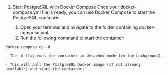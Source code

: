 1. Start PostgreSQL with Docker Compose
Once your docker-compose.yml file is ready, you can use Docker Compose to start the PostgreSQL container.

    1. Open your terminal and navigate to the folder containing docker-compose.yml.
    2.  Run the following command to start the container:

```
docker-compose up -d
```


    - The -d flag runs the container in detached mode (in the background).
    
    - This will pull the PostgreSQL Docker image (if not already available) and start the container.